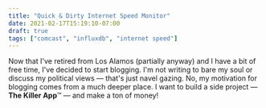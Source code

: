 ```yaml
---
title: "Quick & Dirty Internet Speed Monitor"
date: 2021-02-17T15:19:10-07:00
draft: true
tags: ["comcast", "influxdb", "internet speed"]
---
```


Now that I've retired from Los Alamos (partially anyway) and I have a bit of
free time, I've decided to start blogging. I'm not writing to bare my soul or
discuss my political views &mdash; that's just navel gazing. No, my motivation
for blogging comes from a much deeper place. I want to build a side project
&mdash; **The Killer App**&trade; &mdash; and make a ton of money!

<!--more-->
